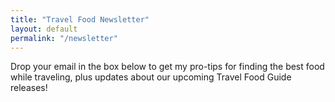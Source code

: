 ```yaml
---
title: "Travel Food Newsletter"
layout: default
permalink: "/newsletter"
---
```


Drop your email in the box below to get my pro-tips for finding the best food while traveling, plus updates about our upcoming Travel Food Guide releases!

<div class="rm-area-newsletter"></div>